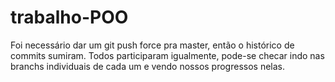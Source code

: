 # trabalho-POO
Foi necessário dar um git push force pra master, então o histórico de commits sumiram.
Todos participaram igualmente, pode-se checar indo nas branchs individuais de cada um e vendo nossos progressos nelas.

